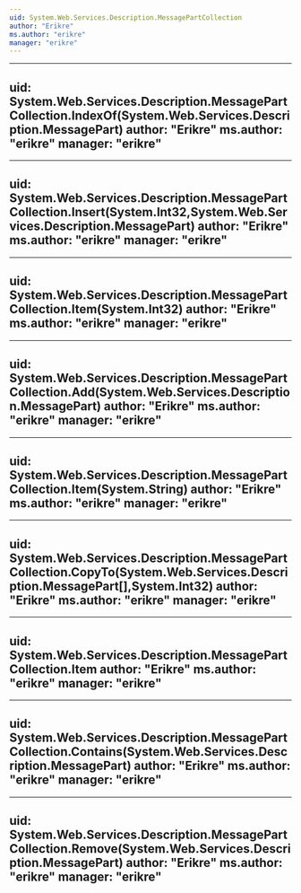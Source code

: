 ```yaml
---
uid: System.Web.Services.Description.MessagePartCollection
author: "Erikre"
ms.author: "erikre"
manager: "erikre"
---
```


---
uid: System.Web.Services.Description.MessagePartCollection.IndexOf(System.Web.Services.Description.MessagePart)
author: "Erikre"
ms.author: "erikre"
manager: "erikre"
---

---
uid: System.Web.Services.Description.MessagePartCollection.Insert(System.Int32,System.Web.Services.Description.MessagePart)
author: "Erikre"
ms.author: "erikre"
manager: "erikre"
---

---
uid: System.Web.Services.Description.MessagePartCollection.Item(System.Int32)
author: "Erikre"
ms.author: "erikre"
manager: "erikre"
---

---
uid: System.Web.Services.Description.MessagePartCollection.Add(System.Web.Services.Description.MessagePart)
author: "Erikre"
ms.author: "erikre"
manager: "erikre"
---

---
uid: System.Web.Services.Description.MessagePartCollection.Item(System.String)
author: "Erikre"
ms.author: "erikre"
manager: "erikre"
---

---
uid: System.Web.Services.Description.MessagePartCollection.CopyTo(System.Web.Services.Description.MessagePart[],System.Int32)
author: "Erikre"
ms.author: "erikre"
manager: "erikre"
---

---
uid: System.Web.Services.Description.MessagePartCollection.Item
author: "Erikre"
ms.author: "erikre"
manager: "erikre"
---

---
uid: System.Web.Services.Description.MessagePartCollection.Contains(System.Web.Services.Description.MessagePart)
author: "Erikre"
ms.author: "erikre"
manager: "erikre"
---

---
uid: System.Web.Services.Description.MessagePartCollection.Remove(System.Web.Services.Description.MessagePart)
author: "Erikre"
ms.author: "erikre"
manager: "erikre"
---
